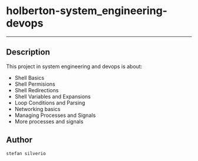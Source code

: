 # holberton-system_engineering-devops
---
## Description

This project in system engineering and devops is about:
* Shell Basics
* Shell Permisions
* Shell Redirections
* Shell Variables and Expansions
* Loop Conditions and Parsing
* Networking basics
* Managing Processes and Signals
* More processes and signals

## Author
`stefan silverio`
